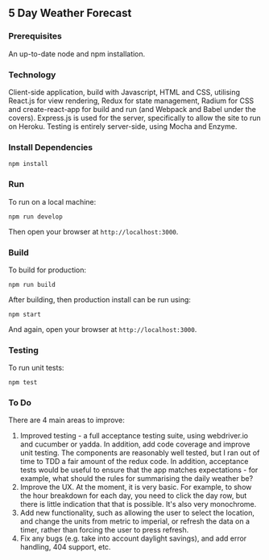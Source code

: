 ## 5 Day Weather Forecast

### Prerequisites

An up-to-date node and npm installation.

### Technology

Client-side application, build with Javascript, HTML and CSS, utilising React.js for view rendering, Redux for state management, Radium for CSS and create-react-app for build and run (and Webpack and Babel under the covers). Express.js is used for the server, specifically to allow the site to run on Heroku. Testing is entirely server-side, using Mocha and Enzyme.

### Install Dependencies

```
npm install
```

### Run

To run on a local machine:

```
npm run develop
```

Then open your browser at ```http://localhost:3000```.

### Build

To build for production:

```
npm run build
```

After building, then production install can be run using:

```
npm start
```

And again, open your browser at ```http://localhost:3000```.

### Testing

To run unit tests:

```
npm test
```

### To Do

There are 4 main areas to improve:

1. Improved testing - a full acceptance testing suite, using webdriver.io and cucumber or yadda. In addition, add code coverage and improve unit testing. The components are reasonably well tested, but I ran out of time to TDD a fair amount of the redux code. In addition, acceptance tests would be useful to ensure that the app matches expectations - for example, what should the rules for summarising the daily weather be?
2. Improve the UX. At the moment, it is very basic. For example, to show the hour breakdown for each day, you need to click the day row, but there is little indication that that is possible. It's also very monochrome.
3. Add new functionality, such as allowing the user to select the location, and change the units from metric to imperial, or refresh the data on a timer, rather than forcing the user to press refresh.
4. Fix any bugs (e.g. take into account daylight savings), and add error handling, 404 support, etc.
